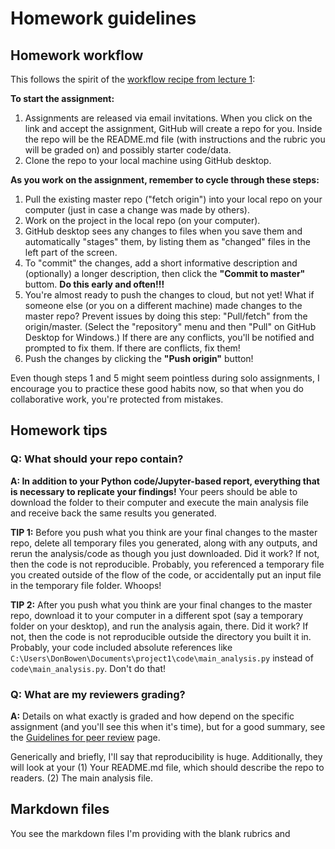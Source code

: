 # Homework guidelines

## Homework workflow

This follows the spirit of the [workflow recipe from lecture 1](https://ledatascifi.github.io/lectures-spr2020/01/01_Motivation_and_Getting_Started.html#***-THE-WORKFLOW-RECIPE--***):

**To start the assignment:**

1. Assignments are released via email invitations. When you click on the link and accept the assignment, GitHub will create a repo for you. Inside the repo will be the README.md file (with instructions and the rubric you will be graded on) and possibly starter code/data.
2. Clone the repo to your local machine using GitHub desktop. 

**As you work on the assignment, remember to cycle through these steps:**

1. Pull the existing master repo ("fetch origin") into your local repo on your computer (just in case a change was made by others). 
2. Work on the project in the local repo (on your computer).
3. GitHub desktop sees any changes to files when you save them and automatically "stages" them, by listing them as "changed" files in the left part of the screen.
4. To "commit" the changes, add a short informative description and (optionally) a longer description, then click the **"Commit to master"** buttom. **Do this early and often!!!**
5. You're almost ready to push the changes to cloud, but not yet! What if someone else (or you on a different machine) made changes to the master repo? Prevent issues by doing this step: "Pull/fetch" from the origin/master. (Select the "repository" menu and then "Pull" on GitHub Desktop for Windows.) If there are any conflicts, you'll be notified and prompted to fix them. If there are conflicts, fix them!
6. Push the changes by clicking the **"Push origin"** button!

Even though steps 1 and 5 might seem pointless during solo assignments, I encourage you to practice these good habits now, so that when you do collaborative work, you're protected from mistakes. 

## Homework tips

### **Q: What should your repo contain?**

**A: In addition to your Python code/Jupyter-based report, everything that is necessary to replicate your findings!** Your peers should be able to download the folder to their computer and execute the main analysis file and receive back the same results you generated.

**TIP 1:** Before you push what you think are your final changes to the master repo, delete all temporary files you generated, along with any outputs, and rerun the analysis/code as though you just downloaded. Did it work? If not, then the code is not reproducible. Probably, you referenced a temporary file you created outside of the flow of the code, or accidentally put an input file in the temporary file folder. Whoops!

**TIP 2:** After you push what you think are your final changes to the master repo, download it to your computer in a different spot (say a temporary folder on your desktop), and run the analysis again, there. Did it work? If not, then the code is not reproducible outside the directory you built it in. Probably, your code included absolute references like `C:\Users\DonBowen\Documents\project1\code\main_analysis.py` instead of `code\main_analysis.py`. Don't do that!

### **Q: What are my reviewers grading?**

**A:**  Details on what exactly is graded and how depend on the specific assignment (and you'll see this when it's time), but for a good summary, see the [Guidelines for peer review](guidelines-peerreview.html) page. 

Generically and briefly, I'll say that reproducibility is huge. Additionally, they will look at your (1) Your README.md file, which should describe the repo to readers. (2) The main analysis file. 



## Markdown files

You see the markdown files I'm providing with the blank rubrics and 
